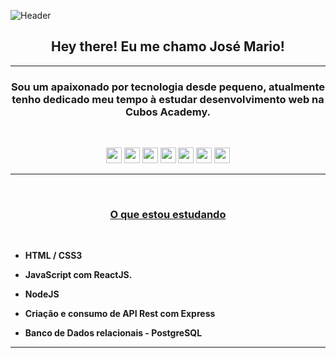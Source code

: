 ![Header](./assets/header.gif)

<h2 align = "center"><strong> Hey there! Eu me chamo José Mario! </strong></h2>

<hr>

<h3 align="center">
<strong>Sou um apaixonado por tecnologia desde pequeno, atualmente tenho dedicado meu tempo à estudar desenvolvimento web na Cubos Academy.</strong></h3>

<br>

<!-- BADGES -->
<p align = "center">
<img src = "https://img.shields.io/badge/HTML5-E34F26?style=for-the-badge&logo=html5&logoColor=white" alt = "css3" height = "25"/>
<img src = "https://img.shields.io/badge/CSS3-1572B6?style=for-the-badge&logo=css3&logoColor=white" alt = "css3" height = "25"/>
<img src = "https://img.shields.io/badge/JavaScript-F7DF1E?style=for-the-badge&logo=javascript&logoColor=black" alt = "css3" height = "25"/>
<img src = "https://img.shields.io/badge/React-20232A?style=for-the-badge&logo=react&logoColor=61DAFB" alt = "css3" height = "25"/>
<img src = "https://img.shields.io/badge/Node.js-43853D?style=for-the-badge&logo=node.js&logoColor=white" alt = "css3" height = "25"/>
<img src = "https://img.shields.io/badge/Express.js-404D59?style=for-the-badge" alt = "css3" height = "25"/>
<img src = "https://img.shields.io/badge/PostgreSQL-316192?style=for-the-badge&logo=postgresql&logoColor=white" alt = "css3" height = "25"/>
</p>
<!-- /BADGES -->

<hr>
<br>

<h3 align="center"> <strong><u> O que estou estudando</u></strong></h3>
<br>

<strong>

- HTML / CSS3

- JavaScript com ReactJS.
- NodeJS
- Criação e consumo de API Rest com Express
- Banco de Dados relacionais - PostgreSQL

</strong>

<hr>

<br>

<!-- <img src = "https://github-readme-stats.vercel.app/api/top-langs/?username=jmmzp&theme=blue-green"/> -->
